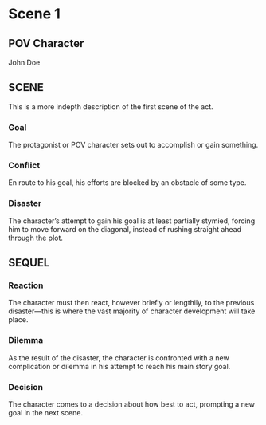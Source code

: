 # Scene 1

## POV Character
John Doe

## SCENE
This is a more indepth description of the first scene of the act.

### Goal 
The protagonist or POV character sets out to accomplish or gain something.

### Conflict 
En route to his goal, his efforts are blocked by an obstacle of some type.

### Disaster 
The character’s attempt to gain his goal is at least partially stymied, forcing him to move forward on the diagonal, instead of rushing straight ahead through the plot.

## SEQUEL

### Reaction 
The character must then react, however briefly or lengthily, to the previous disaster—this is where the vast majority of character development will take place.

### Dilemma 
As the result of the disaster, the character is confronted with a new complication or dilemma in his attempt to reach his main story goal.

### Decision 
The character comes to a decision about how best to act, prompting a new goal in the next scene.